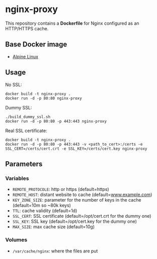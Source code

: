 # nginx-proxy

This repository contains a **Dockerfile** for Nginx configured as an HTTP/HTTPS cache.

## Base Docker image

 - [Alpine Linux](https://hub.docker.com/_/alpine/)

## Usage

No SSL:

```
docker build -t nginx-proxy .
docker run -d -p 80:80 nginx-proxy
```

Dummy SSL:

```
./build_dummy_ssl.sh
docker run -d -p 80:80 -p 443:443 nginx-proxy
```

Real SSL certificate:

```
docker build -t nginx-proxy .
docker run -d -p 80:80 -p 443:443 -v <path_to_cert>:/certs -e SSL_CERT=/certs/cert.crt -e SSL_KEY=/certs/cert.key nginx-proxy
```

## Parameters

### Variables

 - `REMOTE_PROTOCOLE`: http or https (default=https)
 - `REMOTE_HOST`: distant website to cache (default=www.example.com)
 - `KEY_ZONE_SIZE`: parameter for the number of keys in the cache (default=10m so ~80k keys)
 - `TTL`: cache validity (default=1d)
 - `SSL_CERT`: SSL certificate (default=/opt/cert.crt for the dummy one)
 - `SSL_KEY`: SSL key (default=/opt/cert.key for the dummy one)
 - `MAX_SIZE`: max cache size (default=10g)

### Volumes

 - `/var/cache/nginx`: where the files are put
